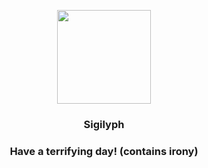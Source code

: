 <p align="center">
    <img src="https://raw.githubusercontent.com/PokeAPI/sprites/master/sprites/pokemon/561.png" width="150" height="150">
</p>
<h3 align="center"> <b>Sigilyph</b></h3>
<h3 align="center">Have a terrifying day! (contains irony)</h3>
